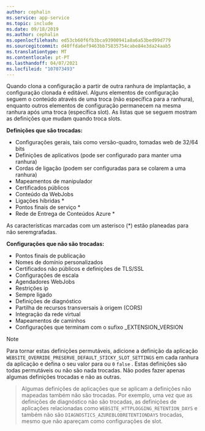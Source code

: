 ```yaml
---
author: cephalin
ms.service: app-service
ms.topic: include
ms.date: 09/18/2019
ms.author: cephalin
ms.openlocfilehash: ed53cb60f6fb3bca93900941a8a6a53bed99d779
ms.sourcegitcommit: d40ffda6ef9463bb75835754cabe84e3da24aab5
ms.translationtype: MT
ms.contentlocale: pt-PT
ms.lasthandoff: 04/07/2021
ms.locfileid: "107073493"
---
```

Quando clona a configuração a partir de outra ranhura de implantação, a configuração clonada é editável. Alguns elementos de configuração seguem o conteúdo através de uma troca (não específica para a ranhura), enquanto outros elementos de configuração permanecem na mesma ranhura após uma troca (específica slot). As listas que se seguem mostram as definições que mudam quando troca slots.

**Definições que são trocadas:**

* Configurações gerais, tais como versão-quadro, tomadas web de 32/64 bits
* Definições de aplicativos (pode ser configurado para manter uma ranhura)
* Cordas de ligação (podem ser configuradas para se colarem a uma ranhura)
* Mapeamentos de manipulador
* Certificados públicos
* Conteúdo da WebJobs
* Ligações híbridas *
* Pontos finais de serviço *
* Rede de Entrega de Conteúdos Azure *

As características marcadas com um asterisco (*) estão planeadas para não seremgrafadas. 

**Configurações que não são trocadas:**

* Pontos finais de publicação
* Nomes de domínio personalizados
* Certificados não públicos e definições de TLS/SSL
* Configurações de escala
* Agendadores WebJobs
* Restrições ip
* Sempre ligado
* Definições de diagnóstico
* Partilha de recursos transversais à origem (CORS)
* Integração da rede virtual
* Mapeamentos de caminhos
* Configurações que terminam com o sufixo _EXTENSION_VERSION

> [!NOTE]
> Para tornar estas definições permutáveis, adicione a definição da aplicação `WEBSITE_OVERRIDE_PRESERVE_DEFAULT_STICKY_SLOT_SETTINGS` em cada ranhura da aplicação e defina o seu valor para ou `0` `false` . Estas definições são todas permutáveis ou não são nada trocadas. Não podes fazer apenas algumas definições trocadas e não as outras.

> Algumas definições de aplicações que se aplicam a definições não mapeadas também não são trocadas. Por exemplo, uma vez que as definições de diagnóstico não são trocadas, as definições de aplicações relacionadas como `WEBSITE_HTTPLOGGING_RETENTION_DAYS` e também não são `DIAGNOSTICS_AZUREBLOBRETENTIONDAYS` trocadas, mesmo que não apareçam como configurações de slot.
>
